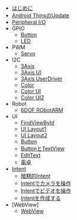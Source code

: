 * [はじめに](README.md)
* [Android ThinsのUpdate](update.md)
* [Peripheral I/O](peripheral.md)
* GPIO
	* [Button](button.md)
	* [LED](led.md)
* PWM
	* [Servo](servo.md)
* I2C
	* [3Axis](3axis.md)
	* [3Axis UI](3axisui.md)
	* [3Axis UserDriver](userdriver.md)
	* [Color](color.md)
	* [Color UI](colorui.md)
	* [Color UI2](colorui2.md)
* Robot
	* [6DOF RObotARM](robotarm.md)
* UI
	* [FindViewById](ui01.md)
	* [UI Layout1](ui02.md)
	* [UI Layout2](ui03.md)
	* [Button](ui04.md)
	* [ButtonとTextView](ui05.md)
	* [EditText](ui06.md)
	* [電卓](ui07.md)
* [Intent](intent00.md)
	* [暗黙的Intent](intent01.md)
	* [Intentでカメラを操作](intent03.md)
	* [Intentでビデオを操作](intent04.md)
	* [Intentを作成する](intent05.md)
* [WebView]
	* [WebView](webview01.md)